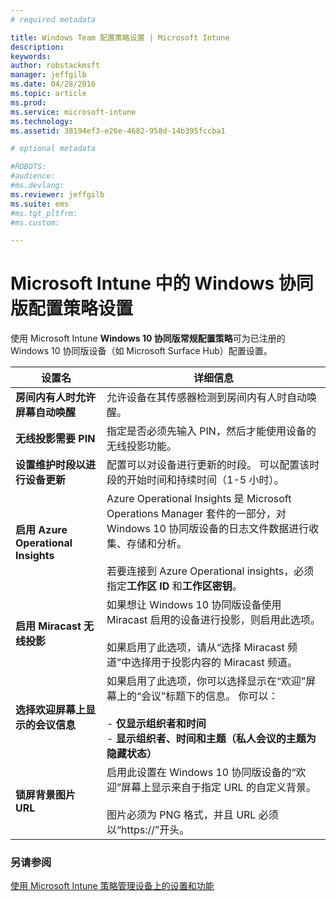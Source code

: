 ```yaml
---
# required metadata

title: Windows Team 配置策略设置 | Microsoft Intune
description:
keywords:
author: robstackmsft
manager: jeffgilb
ms.date: 04/28/2016
ms.topic: article
ms.prod:
ms.service: microsoft-intune
ms.technology:
ms.assetid: 38194ef3-e26e-4682-958d-14b395fccba1

# optional metadata

#ROBOTS:
#audience:
#ms.devlang:
ms.reviewer: jeffgilb
ms.suite: ems
#ms.tgt_pltfrm:
#ms.custom:

---
```


# Microsoft Intune 中的 Windows 协同版配置策略设置
使用 Microsoft Intune **Windows 10 协同版常规配置策略**可为已注册的 Windows 10 协同版设备（如 Microsoft Surface Hub）配置设置。

|设置名|详细信息|
|----------------|-----------|
|**房间内有人时允许屏幕自动唤醒**|允许设备在其传感器检测到房间内有人时自动唤醒。|
|**无线投影需要 PIN**|指定是否必须先输入 PIN，然后才能使用设备的无线投影功能。|
|**设置维护时段以进行设备更新**|配置可以对设备进行更新的时段。 可以配置该时段的开始时间和持续时间（1-5 小时）。|
|**启用 Azure Operational Insights**|Azure Operational Insights 是 Microsoft Operations Manager 套件的一部分，对 Windows 10 协同版设备的日志文件数据进行收集、存储和分析。<br /><br />若要连接到 Azure Operational insights，必须指定**工作区 ID** 和**工作区密钥**。|
|**启用 Miracast 无线投影**|如果想让 Windows 10 协同版设备使用 Miracast 启用的设备进行投影，则启用此选项。<br /><br />如果启用了此选项，请从“选择 Miracast 频道”中选择用于投影内容的 Miracast 频道。|
|**选择欢迎屏幕上显示的会议信息**|如果启用了此选项，你可以选择显示在“欢迎”屏幕上的“会议”标题下的信息。 你可以：<br /><br />-   **仅显示组织者和时间**<br />-   **显示组织者、时间和主题（私人会议的主题为隐藏状态）**|
|**锁屏背景图片 URL**|启用此设置在 Windows 10 协同版设备的“欢迎”屏幕上显示来自于指定 URL 的自定义背景。<br /><br />图片必须为 PNG 格式，并且 URL 必须以“https://”开头。|


### 另请参阅
[使用 Microsoft Intune 策略管理设备上的设置和功能](manage-settings-and-features-on-your-devices-with-microsoft-intune-policies.md)



<!--HONumber=May16_HO2-->



